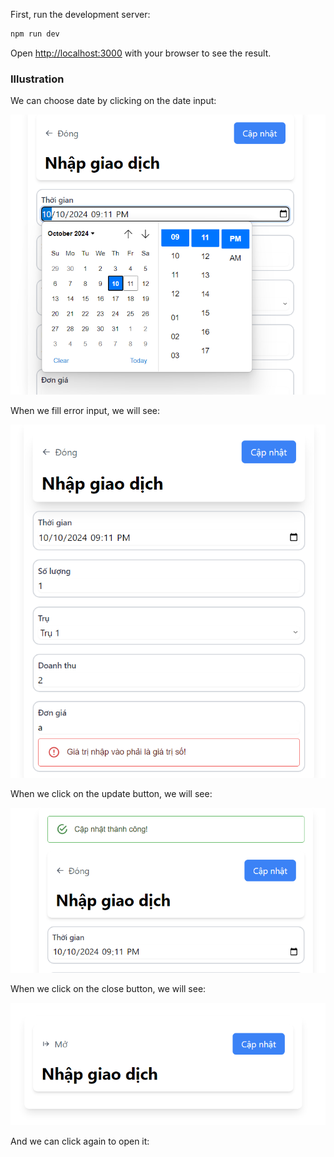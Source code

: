 First, run the development server:

```bash
npm run dev
```

Open [http://localhost:3000](http://localhost:3000) with your browser to see the result.

### Illustration

We can choose date by clicking on the date input:

![](./public/date.png)

When we fill error input, we will see:

![](./public/error.png)

When we click on the update button, we will see:

![](./public/update.png)

When we click on the close button, we will see:

![](./public/close.png)

And we can click again to open it:
